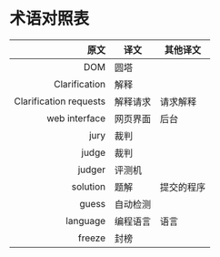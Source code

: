 # 术语对照表

|原文|译文|其他译文|
|-:|-|-|
|DOM|圆塔||
|Clarification|解释||
|Clarification requests|解释请求|请求解释|
|web interface|网页界面|后台|
|jury|裁判||
|judge|裁判||
|judger|评测机||
|solution|题解|提交的程序|
|guess|自动检测||
|language|编程语言|语言|
|freeze|封榜||
